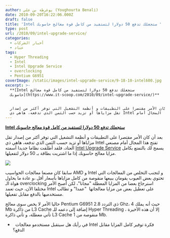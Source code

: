 ```yaml
---
author: يوغرطة بن علي (Youghourta Benali)
date: 2010-09-20T16:22:06.000Z
draft: false
title: 'Intel ستجعلك تدفع 50 دولارا لتستفيد من كامل قوة معالج حاسوبك '
type: post
url: /2010/09/intel-upgrade-service/
categories:
  - أخبار الشركات
  - عتاد
tags:
  - Hyper Threading
  - Intel
  - Intel Upgrade Service
  - overclocking
  - Pentium G6951
coverImage: /static/images/intel-upgrade-service/9-18-10-intel600.jpg
excerpt: >-
  **[Intel ستجعلك تدفع 50 دولارا لتستفيد من كامل قوة معالج
  حاسوبك](https://www.it-scoop.com/2010/09/intel-upgrade-service/)**


  بعد أن كان الأمر مقتصرا على التطبيقات و أنظمة التشغيل التي توفر أكثر من إصدار
  تقل مزاياها أو تزيد حسب الثمن الذي تدفعه، هاهي ذي Intel تفتح هذا المجال أمام
---
```

**[Intel ستجعلك تدفع 50 دولارا لتستفيد من كامل قوة معالج حاسوبك](https://www.it-scoop.com/2010/09/intel-upgrade-service/)**

بعد أن كان الأمر مقتصرا على التطبيقات و أنظمة التشغيل التي توفر أكثر من إصدار تقل مزاياها أو تزيد حسب الثمن الذي تدفعه، هاهي ذي Intel تفتح هذا المجال أمام مصنعي العتاد، فلقد أطلقت نظاما جديدا أسمته [Intel Upgrade Service](http://www.intel.com/cd/channel/reseller/asmo-na/eng/404392.htm) يسمح لك بالتمتع بكامل مزايا معالج حاسوبك إذا ما اشتريت بطاقة بـ 50 دولار لتفعيلها.

![](/static/images/intel-upgrade-service/9-18-10-intel600.jpg)

سابقا كان مصنعا معالجات الحواسيب AMD و Intel و لتجنب التخلص من المعالجات التي تحتوي بعض العيوب يقومان ببيعها منقوصة من كامل مزاياها بأسعار أقل ،و عادة ما يحاول هواة الـ overclocking استرجاع بعضا من المزايا المعطلة "مجانا"، لكن أصبح الأمر مختلفا الآن، حيث تعمد Intel على تعطيل بعض من مزايا معالجاتها  "عمدا" و تطالب مستخدميها بالدفع مقابل تفعيلها.

حاليا الأمر لا يخص سوى معالج Pentium G6951 ذي التردد 2.8 Ghz، حيث أنه يملك 4 Mb من ذاكرة L3 Cache إضافة إلى دعمه للـ Hyper Threading ، إلا أن هذه الأخيرة تأتي معطلة، و تأتي ذاكرة L3 Cache منقوصة من 1 Mb.

-     في رأيك هل سيتقبل مستخدمو معالجات Intel فكرة توفير كامل المزايا مقابل الدفع؟
